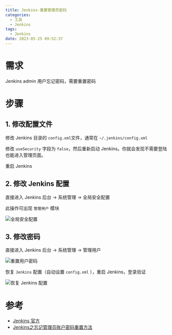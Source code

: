 ```yaml
---
title: Jenkins-重置管理员密码
categories:
  - 工具
  - Jenkins
tags:
  - Jenkins
date: 2023-05-25 09:52:37
---
```


# 需求

Jenkins admin 用户忘记密码，需要重置密码

# 步骤

## 1. 修改配置文件

修改 Jenkins 目录的 `config.xml`文件，通常在 `~/.jenkins/config.xml`

修改 `useSecurity` 字段为 `false`，然后重新启动 Jenkins。你就会发现不需要登陆也能进入管理页面。

重启 Jenkins

## 2. 修改 Jenkins 配置

直接进入 Jenkins 后台 -> 系统管理 -> 全局安全配置

此操作可出现 `管理用户` 模块

![全局安全配置](http://cdn.myshenle.top/images/202305251012933.png)

## 3. 修改密码

直接进入 Jenkins 后台 -> 系统管理 -> 管理用户

![重置用户密码](http://cdn.myshenle.top/images/202305251021368.png)

恢复 `Jenkins` 配置（自动设置 `config.xml` ），重启 Jenkins，登录验证

![恢复 Jenkins 配置](http://cdn.myshenle.top/images/202305251045781.png)

# 参考

* [Jenkins 官方](https://www.jenkins-zh.cn/tutorial/management/auth/lost-password/)
* [Jenkins之忘记管理员账户密码重置方法](https://blog.csdn.net/carefree2005/article/details/112169302)
